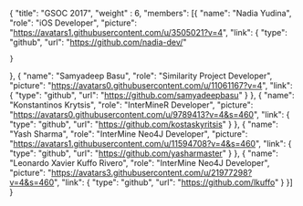 {
  "title": "GSOC 2017",
  "weight" : 6,
  "members": [{
    "name": "Nadia Yudina",
    "role": "iOS Developer",
    "picture": "https://avatars1.githubusercontent.com/u/3505021?v=4",
    "link": {
      "type": "github",
      "url": "https://github.com/nadia-dev/"

    }
  },
  {
    "name": "Samyadeep Basu",
    "role": "Similarity Project Developer",
    "picture": "https://avatars0.githubusercontent.com/u/11061167?v=4",
    "link": {
      "type": "github",
      "url": "https://github.com/samyadeepbasu"
    }
  },
    {
    "name": "Konstantinos Krytsis",
    "role": "InterMineR Developer",
    "picture": "https://avatars0.githubusercontent.com/u/9789413?v=4&s=460",
    "link": {
      "type": "github",
      "url": "https://github.com/kostaskyritsis"
    }
  },
    {
    "name": "Yash Sharma",
    "role": "InterMine Neo4J Developer",
    "picture": "https://avatars1.githubusercontent.com/u/11594708?v=4&s=460",
    "link": {
      "type": "github",
      "url": "https://github.com/yasharmaster"
    }
  },
    {
    "name": "Leonardo Xavier Kuffo Rivero",
    "role": "InterMine Neo4J Developer",
    "picture": "https://avatars3.githubusercontent.com/u/21977298?v=4&s=460",
    "link": {
      "type": "github",
      "url": "https://github.com/lkuffo"
    }
  }]
}
